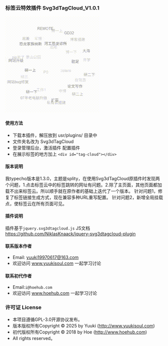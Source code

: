 ### 标签云特效插件 Svg3dTagCloud_V1.0.1

![演试图片](play.gif)

#### 使用方法

- 下载本插件，解压放到 usr/plugins/ 目录中
- 文件夹名改为 Svg3dTagCloud
- 登录管理后台，激活插件 配置插件
- 在展示标签的地方加上 `<div id="tag-cloud"></div>`
#### 版本说明
我typecho版本是1.3.0，主题是splity，在使用Svg3dTagCloud原插件时发现两个问题，1.点击标签云中的标签跳转的网址有问题。2.除了主页面，其他页面都加载不出来标签云。所以顺手就在原作者的基础上迭代了一个版本。
针对问题1，修复了标签链接生成方式，现在兼容多种URL重写配置。
针对问题2，新增全局挂载点，使标签云在所有页面可见。

#### 插件说明
插件基于`jquery.svg3dtagcloud.js`
JS文档  https://github.com/NiklasKnaack/jquery-svg3dtagcloud-plugin

#### 联系版本作者
- Email: yuuki19970617@163.com
- 欢迎访问 www.yuukisoul.com 一起学习讨论

#### 联系初代作者
- Email:`i@hoehub.com`
- 欢迎访问 www.hoehub.com 一起学习讨论

### 许可证 License

- 本项目遵循GPL-3.0开源协议发布。
- 版本版权所有Copyright © 2025 by Yuuki (http://www.yuukisoul.com)
- 初代版权所有Copyright © 2018 by Hoe (http://www.hoehub.com)
- All rights reserved。
